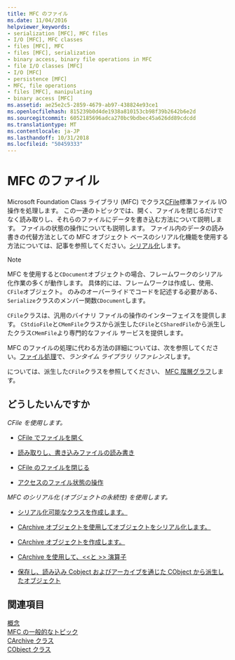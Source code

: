 ```yaml
---
title: MFC のファイル
ms.date: 11/04/2016
helpviewer_keywords:
- serialization [MFC], MFC files
- I/O [MFC], MFC classes
- files [MFC], MFC
- files [MFC], serialization
- binary access, binary file operations in MFC
- file I/O classes [MFC]
- I/O [MFC]
- persistence [MFC]
- MFC, file operations
- files [MFC], manipulating
- binary access [MFC]
ms.assetid: ae25e2c5-2859-4679-ab97-438824e93ce1
ms.openlocfilehash: 815239b0d4de1938a810153cb98f39b2642b6e2d
ms.sourcegitcommit: 6052185696adca270bc9bdbec45a626dd89cdcdd
ms.translationtype: MT
ms.contentlocale: ja-JP
ms.lasthandoff: 10/31/2018
ms.locfileid: "50459333"
---
```

# <a name="files-in-mfc"></a>MFC のファイル

Microsoft Foundation Class ライブラリ (MFC) でクラス[CFile](../mfc/reference/cfile-class.md)標準ファイル I/O 操作を処理します。 この一連のトピックでは、開く、ファイルを閉じるだけでなく読み取りし、それらのファイルにデータを書き込む方法について説明します。 ファイルの状態の操作についても説明します。 ファイル内のデータの読み書きの代替方法としての MFC オブジェクト ベースのシリアル化機能を使用する方法については、記事を参照してください。[シリアル化](../mfc/serialization-in-mfc.md)します。

> [!NOTE]
>  MFC を使用すると`CDocument`オブジェクトの場合、フレームワークのシリアル化作業の多くが動作します。 具体的には、フレームワークは作成し、使用、`CFile`オブジェクト。 のみのオーバーライドでコードを記述する必要がある、`Serialize`クラスのメンバー関数`CDocument`します。

`CFile`クラスは、汎用のバイナリ ファイルの操作のインターフェイスを提供します。 `CStdioFile`と`CMemFile`クラスから派生した`CFile`と`CSharedFile`から派生したクラス`CMemFile`より専門的なファイル サービスを提供します。

MFC のファイルの処理に代わる方法の詳細については、次を参照してください。[ファイル処理](../c-runtime-library/file-handling.md)で、*ランタイム ライブラリ リファレンス*します。

については、派生した`CFile`クラスを参照してください、 [MFC 階層グラフ](../mfc/hierarchy-chart.md)します。

## <a name="what-do-you-want-to-do"></a>どうしたいんですか

*CFile を使用します。*

- [CFile でファイルを開く](../mfc/opening-files.md)

- [読み取りし、書き込みファイルの読み書き](../mfc/reading-and-writing-files.md)

- [CFile のファイルを閉じる](../mfc/closing-files.md)

- [アクセスのファイル状態の操作](../mfc/accessing-file-status.md)

*MFC のシリアル化 (オブジェクトの永続性) を使用します。*

- [シリアル化可能なクラスを作成します。](../mfc/serialization-making-a-serializable-class.md)

- [CArchive オブジェクトを使用してオブジェクトをシリアル化します。](../mfc/serialization-serializing-an-object.md)

- [CArchive オブジェクトを作成します。](../mfc/two-ways-to-create-a-carchive-object.md)

- [CArchive を使用して、<\<と >> 演算子](../mfc/using-the-carchive-output-and-input-operators.md)

- [保存し、読み込み Cobject およびアーカイブを通じた CObject から派生したオブジェクト](../mfc/storing-and-loading-cobjects-via-an-archive.md)

## <a name="see-also"></a>関連項目

[概念](../mfc/mfc-concepts.md)<br/>
[MFC の一般的なトピック](../mfc/general-mfc-topics.md)<br/>
[CArchive クラス](../mfc/reference/carchive-class.md)<br/>
[CObject クラス](../mfc/reference/cobject-class.md)
